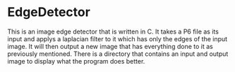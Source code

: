 # EdgeDetector
This is an image edge detector that is written in C. It takes a P6 file as its input and applys a laplacian filter to it which has only the edges of the input image. It will then output a new image that has everything done to it as previously mentioned. There is a directory that contains an input and output image to display what the program does better.
